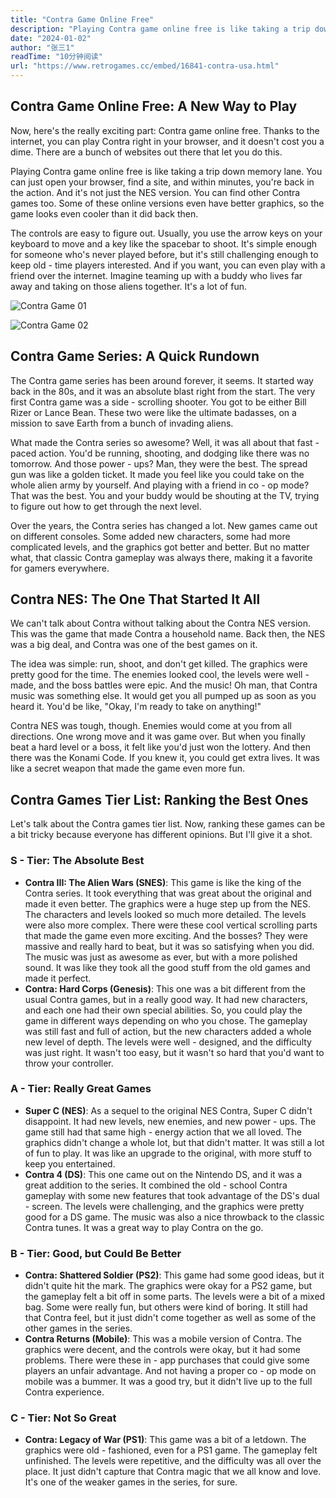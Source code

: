 ```yaml
---
title: "Contra Game Online Free"
description: "Playing Contra game online free is like taking a trip down memory lane. You can just open your browser, find a site, and within minutes, you're back in the action. And it's not just the NES version. You can find other Contra games too. Some of these online versions even have better graphics, so the game looks even cooler than it did back then."
date: "2024-01-02"
author: "张三1"
readTime: "10分钟阅读"
url: "https://www.retrogames.cc/embed/16841-contra-usa.html"
---
```


## Contra Game Online Free: A New Way to Play
Now, here's the really exciting part: Contra game online free. Thanks to the internet, you can play Contra right in your browser, and it doesn't cost you a dime. There are a bunch of websites out there that let you do this.

Playing Contra game online free is like taking a trip down memory lane. You can just open your browser, find a site, and within minutes, you're back in the action. And it's not just the NES version. You can find other Contra games too. Some of these online versions even have better graphics, so the game looks even cooler than it did back then.

The controls are easy to figure out. Usually, you use the arrow keys on your keyboard to move and a key like the spacebar to shoot. It's simple enough for someone who's never played before, but it's still challenging enough to keep old - time players interested. And if you want, you can even play with a friend over the internet. Imagine teaming up with a buddy who lives far away and taking on those aliens together. It's a lot of fun.

![Contra Game 01](https://th.bing.com/th/id/OIP._Q3X6zMRl8yDvSqb1PN-7gHaEH?rs=1&pid=ImgDetMain)

![Contra Game 02](https://images.pushsquare.com/screenshots/97129/large.jpg)

## Contra Game Series: A Quick Rundown
The Contra game series has been around forever, it seems. It started way back in the 80s, and it was an absolute blast right from the start. The very first Contra game was a side - scrolling shooter. You got to be either Bill Rizer or Lance Bean. These two were like the ultimate badasses, on a mission to save Earth from a bunch of invading aliens.

What made the Contra series so awesome? Well, it was all about that fast - paced action. You'd be running, shooting, and dodging like there was no tomorrow. And those power - ups? Man, they were the best. The spread gun was like a golden ticket. It made you feel like you could take on the whole alien army by yourself. And playing with a friend in co - op mode? That was the best. You and your buddy would be shouting at the TV, trying to figure out how to get through the next level.

Over the years, the Contra series has changed a lot. New games came out on different consoles. Some added new characters, some had more complicated levels, and the graphics got better and better. But no matter what, that classic Contra gameplay was always there, making it a favorite for gamers everywhere.

## Contra NES: The One That Started It All
We can't talk about Contra without talking about the Contra NES version. This was the game that made Contra a household name. Back then, the NES was a big deal, and Contra was one of the best games on it.

The idea was simple: run, shoot, and don't get killed. The graphics were pretty good for the time. The enemies looked cool, the levels were well - made, and the boss battles were epic. And the music! Oh man, that Contra music was something else. It would get you all pumped up as soon as you heard it. You'd be like, "Okay, I'm ready to take on anything!"

Contra NES was tough, though. Enemies would come at you from all directions. One wrong move and it was game over. But when you finally beat a hard level or a boss, it felt like you'd just won the lottery. And then there was the Konami Code. If you knew it, you could get extra lives. It was like a secret weapon that made the game even more fun.

## Contra Games Tier List: Ranking the Best Ones
Let's talk about the Contra games tier list. Now, ranking these games can be a bit tricky because everyone has different opinions. But I'll give it a shot.

### S - Tier: The Absolute Best
- **Contra III: The Alien Wars (SNES)**: This game is like the king of the Contra series. It took everything that was great about the original and made it even better. The graphics were a huge step up from the NES. The characters and levels looked so much more detailed. The levels were also more complex. There were these cool vertical scrolling parts that made the game even more exciting. And the bosses? They were massive and really hard to beat, but it was so satisfying when you did. The music was just as awesome as ever, but with a more polished sound. It was like they took all the good stuff from the old games and made it perfect.
- **Contra: Hard Corps (Genesis)**: This one was a bit different from the usual Contra games, but in a really good way. It had new characters, and each one had their own special abilities. So, you could play the game in different ways depending on who you chose. The gameplay was still fast and full of action, but the new characters added a whole new level of depth. The levels were well - designed, and the difficulty was just right. It wasn't too easy, but it wasn't so hard that you'd want to throw your controller.

### A - Tier: Really Great Games
- **Super C (NES)**: As a sequel to the original NES Contra, Super C didn't disappoint. It had new levels, new enemies, and new power - ups. The game still had that same high - energy action that we all loved. The graphics didn't change a whole lot, but that didn't matter. It was still a lot of fun to play. It was like an upgrade to the original, with more stuff to keep you entertained.
- **Contra 4 (DS)**: This one came out on the Nintendo DS, and it was a great addition to the series. It combined the old - school Contra gameplay with some new features that took advantage of the DS's dual - screen. The levels were challenging, and the graphics were pretty good for a DS game. The music was also a nice throwback to the classic Contra tunes. It was a great way to play Contra on the go.

### B - Tier: Good, but Could Be Better
- **Contra: Shattered Soldier (PS2)**: This game had some good ideas, but it didn't quite hit the mark. The graphics were okay for a PS2 game, but the gameplay felt a bit off in some parts. The levels were a bit of a mixed bag. Some were really fun, but others were kind of boring. It still had that Contra feel, but it just didn't come together as well as some of the other games in the series.
- **Contra Returns (Mobile)**: This was a mobile version of Contra. The graphics were decent, and the controls were okay, but it had some problems. There were these in - app purchases that could give some players an unfair advantage. And not having a proper co - op mode on mobile was a bummer. It was a good try, but it didn't live up to the full Contra experience.

### C - Tier: Not So Great
- **Contra: Legacy of War (PS1)**: This game was a bit of a letdown. The graphics were old - fashioned, even for a PS1 game. The gameplay felt unfinished. The levels were repetitive, and the difficulty was all over the place. It just didn't capture that Contra magic that we all know and love. It's one of the weaker games in the series, for sure.